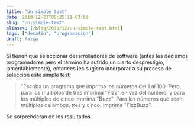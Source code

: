 ```yaml
---
title: "Un simple test"
date: 2010-12-23T08:25:11-03:00
slug: "un-simple-test"
aliases: [/blog/2010/12/un-simple-test.html]
tags: ["desafío", "programación"]
draft: false
---
```


Si tienen que seleccionar desarrolladores de software (antes les
decíamos programadores pero el término ha sufrido un cierto
desprestigio, lamentablemente), entonces les sugiero incorporar a su
proceso de selección este simple test:

> "Escriba un programa que imprima los números del 1 al 100. Pero, para
> los múltiplos de tres imprima "Fizz" en vez del número, y para los
> múltiplos de cinco imprima "Buzz". Para los números que sean
> múltiplos de ambos, tres y cinco, imprima "FizzBuzz".

Se sorprenderán de los resultados.
